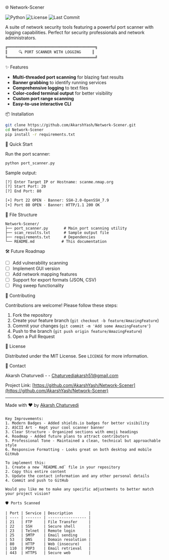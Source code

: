 

 🌐 Network-Scener

![Python](https://img.shields.io/badge/Python-3.x-blue?logo=python)
![License](https://img.shields.io/badge/License-MIT-green)
![Last Commit](https://img.shields.io/github/last-commit/AkarshYash/Network-Scener)

A suite of network security tools featuring a powerful port scanner with logging capabilities. Perfect for security professionals and network administrators.

```
╔═══════════════════════════════════════╗
║     🔍 PORT SCANNER WITH LOGGING     ║
╚═══════════════════════════════════════╝
```

✨ Features

- **Multi-threaded port scanning** for blazing fast results
- **Banner grabbing** to identify running services
- **Comprehensive logging** to text files
- **Color-coded terminal output** for better visibility
- **Custom port range scanning**
- **Easy-to-use interactive CLI**

📦 Installation

```bash
git clone https://github.com/AkarshYash/Network-Scener.git
cd Network-Scener
pip install -r requirements.txt
```

🚀 Quick Start

Run the port scanner:
```bash
python port_scanner.py
```

Sample output:
```bash
[?] Enter Target IP or Hostname: scanme.nmap.org
[?] Start Port: 20
[?] End Port: 80

[+] Port 22 OPEN - Banner: SSH-2.0-OpenSSH_7.9
[+] Port 80 OPEN - Banner: HTTP/1.1 200 OK
```

📂 File Structure

```
Network-Scener/
├── port_scanner.py       # Main port scanning utility
├── scan_results.txt      # Sample output file
├── requirements.txt      # Dependencies
└── README.md            # This documentation
```

🛠 Future Roadmap

- [ ] Add vulnerability scanning
- [ ] Implement GUI version
- [ ] Add network mapping features
- [ ] Support for export formats (JSON, CSV)
- [ ] Ping sweep functionality

🤝 Contributing

Contributions are welcome! Please follow these steps:

1. Fork the repository
2. Create your feature branch (`git checkout -b feature/AmazingFeature`)
3. Commit your changes (`git commit -m 'Add some AmazingFeature'`)
4. Push to the branch (`git push origin feature/AmazingFeature`)
5. Open a Pull Request

📜 License

Distributed under the MIT License. See `LICENSE` for more information.

 📧 Contact

Akarsh Chaturvedi - - Chaturvediakarsh51@gmail.com

Project Link: [https://github.com/AkarshYash/Network-Scener](https://github.com/AkarshYash/Network-Scener)

---

Made with ❤️ by [Akarsh Chaturvedi](https://github.com/AkarshYash)
```

Key Improvements:
1. Modern Badges - Added shields.io badges for better visibility
2. ASCII Art - Kept your cool scanner banner
3. Clear Structure - Organized sections with emoji headings
4. Roadmap - Added future plans to attract contributors
5. Professional Tone - Maintained a clean, technical but approachable style
6. Responsive Formatting - Looks great on both desktop and mobile GitHub

To implement this:
1. Create a new `README.md` file in your repository
2. Copy this entire content
3. Update the contact information and any other personal details
4. Commit and push to GitHub

Would you like me to make any specific adjustments to better match your project vision?

🛡️ Ports Scanned

| Port | Service | Description       |
| ---- | ------- | ----------------- |
| 21   | FTP     | File Transfer     |
| 22   | SSH     | Secure shell      |
| 23   | Telnet  | Remote login      |
| 25   | SMTP    | Email sending     |
| 53   | DNS     | Domain resolution |
| 80   | HTTP    | Web (insecure)    |
| 110  | POP3    | Email retrieval   |
| 443  | HTTPS   | Secure web        |


